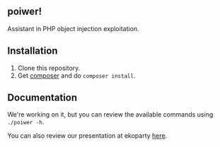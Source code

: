 ## poiwer!

Assistant in PHP object injection exploitation.

## Installation

1. Clone this repository.
2. Get [composer](https://getcomposer.org/) and do `composer install`.

## Documentation

We're working on it, but you can review the available commands
using `./poiwer -h`.

You can also review our presentation at ekoparty [here](https://speakerdeck.com/alertot/php-object-injection-revival).
